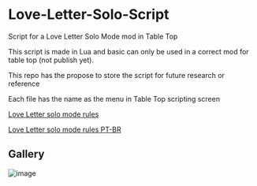 # Love-Letter-Solo-Script
Script for a Love Letter Solo Mode mod in Table Top 

This script is made in Lua and basic can only be used in a correct mod for table top (not publish yet).

This repo has the propose to store the script for future research or reference

Each file has the name as the menu in Table Top scripting screen

[Love Letter solo mode rules](https://s3.amazonaws.com/geekdo-files.com/bgg280549?response-content-disposition=inline%3B%20filename%3D%22love_letter_solitaire_v110.pdf%22&response-content-type=application%2Fpdf&X-Amz-Content-Sha256=UNSIGNED-PAYLOAD&X-Amz-Algorithm=AWS4-HMAC-SHA256&X-Amz-Credential=AKIAJYFNCT7FKCE4O6TA%2F20220925%2Fus-east-1%2Fs3%2Faws4_request&X-Amz-Date=20220925T063049Z&X-Amz-SignedHeaders=host&X-Amz-Expires=120&X-Amz-Signature=fbecfd40351024ec9d2c08d9b0ec5825c40b3b22f9710e5c3714b62aae13564d)

[Love Letter solo mode rules PT-BR](https://ludopedia-anexos.nyc3.digitaloceanspaces.com/love_letter_love_letter_variante_solo_159655.pdf)

## Gallery

![image](https://user-images.githubusercontent.com/19805404/192130237-b3e69690-705f-4b25-a2dd-cd7204f0ac60.png)
